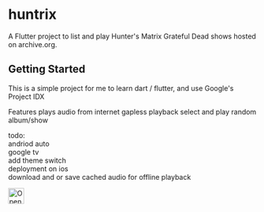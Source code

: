 # huntrix

A Flutter project to list and play Hunter's Matrix Grateful Dead shows hosted on archive.org.
## Getting Started

This is a simple project for me to learn dart / flutter, and use Google's Project IDX


Features
plays audio from internet
gapless playback
select and play random album/show

todo:<BR>
andriod auto<BR>
google tv<BR>
add theme switch<BR>
deployment on ios<BR>
download and or save cached audio for offline playback<BR>



<a href="https://idx.google.com/import?url=https%3A%2F%2Fgithub.com%2Fjamart3d%2Fhuntrix">
  <picture>
    <source
      media="(prefers-color-scheme: dark)"
      srcset="https://cdn.idx.dev/btn/open_dark_32.svg">
    <source
      media="(prefers-color-scheme: light)"
      srcset="https://cdn.idx.dev/btn/open_light_32.svg">
    <img
      height="32"
      alt="Open in IDX"
      src="https://cdn.idx.dev/btn/open_purple_32.svg">
  </picture>
</a>
